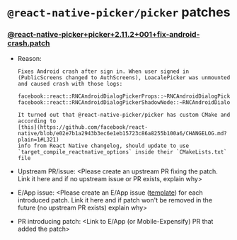 # `@react-native-picker/picker` patches

### [@react-native-picker+picker+2.11.2+001+fix-android-crash.patch](@react-native-picker+picker+2.11.2+001+fix-android-crash.patch)

- Reason:

    ```
    Fixes Android crash after sign in. When user signed in (PublicScreens changed to AuthScreens), LoacalePicker was unmounted and caused crash with those logs:

    facebook::react::RNCAndroidDialogPickerProps::~RNCAndroidDialogPickerProps()
    facebook::react::RNCAndroidDialogPickerShadowNode::~RNCAndroidDialogPickerShadowNode()
  
    It turned out that @react-native-picker/picker has custom CMake and according to
    [this](https://github.com/facebook/react-native/blob/e02e7b1a2943b3ec6e1eb15723c86a8255b100a6/CHANGELOG.md?plain=1#L321)
    info from React Native changelog, should update to use `target_compile_reactnative_options` inside their `CMakeLists.txt` file
    ```

- Upstream PR/issue: <Please create an upstream PR fixing the patch. Link it here and if no upstream issue or PR exists, explain why>
- E/App issue: <Please create an E/App issue ([template](./../.github/ISSUE_TEMPLATE/NewPatchTemplate.md)) for each introduced patch. Link it here and if patch won't be removed in the future (no upstream PR exists) explain why>
- PR introducing patch: <Link to E/App (or Mobile-Expensify) PR that added the patch>

